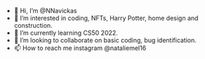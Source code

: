 - 👋 Hi, I’m @NNavickas
- 👀 I’m interested in coding, NFTs, Harry Potter, home design and construction.
- 🌱 I’m currently learning CS50 2022.
- 💞️ I’m looking to collaborate on basic coding, bug identification.
- 📫 How to reach me instagram @nataliemel16

<!---
NNavickas/NNavickas is a ✨ special ✨ repository because its `README.md` (this file) appears on your GitHub profile.
You can click the Preview link to take a look at your changes.
--->
